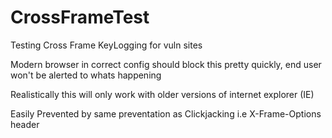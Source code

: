 # CrossFrameTest
Testing Cross Frame KeyLogging for vuln sites

Modern browser in correct config should block this pretty quickly, end user won't be alerted to whats happening

Realistically this will only work with older versions of internet explorer (IE)

Easily Prevented by same preventation as Clickjacking i.e X-Frame-Options header
